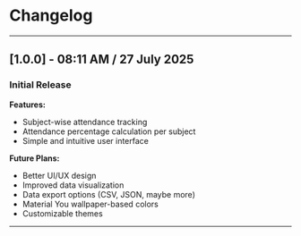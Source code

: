 # Changelog

---

## [1.0.0] - 08:11 AM / 27 July 2025

### Initial Release

**Features:**
- Subject-wise attendance tracking
- Attendance percentage calculation per subject
- Simple and intuitive user interface

**Future Plans:**
- Better UI/UX design
- Improved data visualization
- Data export options (CSV, JSON, maybe more)
- Material You wallpaper-based colors
- Customizable themes

---